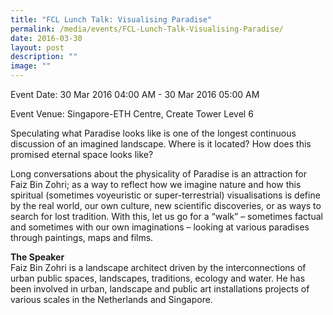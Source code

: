 ```yaml
---
title: "FCL Lunch Talk: Visualising Paradise"
permalink: /media/events/FCL-Lunch-Talk-Visualising-Paradise/
date: 2016-03-30
layout: post
description: ""
image: ""
---
```

Event Date: 30 Mar 2016 04:00 AM - 30 Mar 2016 05:00 AM

Event Venue: Singapore-ETH Centre, Create Tower Level 6

Speculating what Paradise looks like is one of the longest continuous discussion of an imagined landscape. Where is it located? How does this promised eternal space looks like?  
  
Long conversations about the physicality of Paradise is an attraction for Faiz Bin Zohri; as a way to reflect how we imagine nature and how this spiritual (sometimes voyeuristic or super-terrestrial) visualisations is define by the real world, our own culture, new scientific discoveries, or as ways to search for lost tradition. With this, let us go for a “walk” – sometimes factual and sometimes with our own imaginations – looking at various paradises through paintings, maps and films.  
  
**The Speaker**  
Faiz Bin Zohri is a landscape architect driven by the interconnections of urban public spaces, landscapes, traditions, ecology and water. He has been involved in urban, landscape and public art installations projects of various scales in the Netherlands and Singapore.